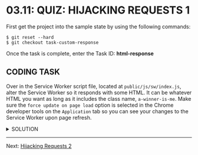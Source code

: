 # 03.11: QUIZ: HIJACKING REQUESTS 1
First get the project into the sample state by using the following commands:

```shell
$ git reset --hard
$ git checkout task-custom-response
```

Once the task is complete, enter the Task ID: **html-response**

## CODING TASK
Over in the Service Worker script file, located at `public/js/sw/index.js`, alter the Service Worker so it responds with some HTML. It can be whatever HTML you want as long as it includes the class name, `a-winner-is-me`. Make sure the `force update on page load` option is selected in the Chrome developer tools on the `Application` tab so you can see your changes to the Service Worker upon page refresh.

<details>
  <summary>SOLUTION</summary>
  <p>
    &nbsp;
    ```js
    self.addEventListener('fetch', function(event) {
      event.respondWith(
        new Reponse('<p class="a-winner-is-me">Responding from the Service Worker with HTML.</p>', {
          headers: {
            'Content-Type': 'text/html'
          }
        })
      )
    })
    ```
  </p>
</details>

- - -

Next: [Hijacking Requests 2](./12/hijacking-requests-2.md)